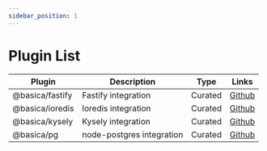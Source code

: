 ```yaml
---
sidebar_position: 1
---
```


# Plugin List

| Plugin          | Description               | Type    | Links                                                                                   |
| --------------- | ------------------------- | ------- | --------------------------------------------------------------------------------------- |
| @basica/fastify | Fastify integration       | Curated | [Github](https://github.com/nicolabovolato/basica/tree/master/packages/plugins/fastify) |
| @basica/ioredis | Ioredis integration       | Curated | [Github](https://github.com/nicolabovolato/basica/tree/master/packages/plugins/ioredis) |
| @basica/kysely  | Kysely integration        | Curated | [Github](https://github.com/nicolabovolato/basica/tree/master/packages/plugins/kysely)  |
| @basica/pg      | node-postgres integration | Curated | [Github](https://github.com/nicolabovolato/basica/tree/master/packages/plugins/pg)      |

